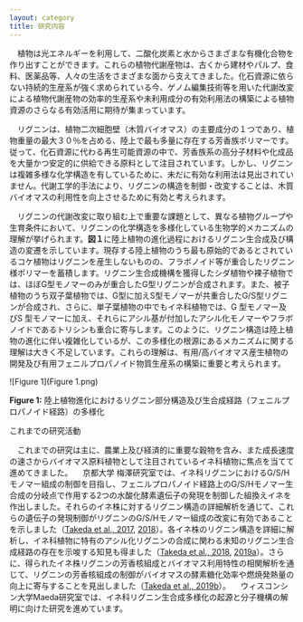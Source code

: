 ```yaml
---
layout: category
title: 研究内容
---
```


　植物は光エネルギーを利用して、二酸化炭素と水からさまざまな有機化合物を作り出すことができます。これらの植物代謝産物は、古くから建材やパルプ、食料、医薬品等、人々の生活をさまざまな面から支えてきました。化石資源に依らない持続的生産系が強く求められている今、ゲノム編集技術等を用いた代謝改変による植物代謝産物の効率的生産系や未利用成分の有効利用法の構築による植物資源のさらなる有効活用に期待が集まっています。
 
　リグニンは、植物二次細胞壁（木質バイオマス）の主要成分の１つであり、植物重量の最大３０％を占める、陸上で最も多量に存在する芳香族ポリマーです。従って、化石資源に代わる再生可能資源の中で、芳香族系の高分子材料や化成品を大量かつ安定的に供給できる原料として注目されています。しかし、リグニンは複雑多様な化学構造を有しているために、未だに有効な利用法は見出されていません。代謝工学的手法により、リグニンの構造を制御・改変することは、木質バイオマスの利用性を向上させるために有効と考えられます。 

　リグニンの代謝改変に取り組む上で重要な課題として、異なる植物グループや生育条件において、リグニンの化学構造を多様化している生物学的メカニズムの理解が挙げられます。**図１**に陸上植物の進化過程におけるリグニン生合成及び構造の変遷を示しています。現存する陸上植物のうち最も原始的であるとされているコケ植物はリグニンを産生しないものの、フラボノイド等が重合したリグニン様ポリマーを蓄積します。リグニン生合成機構を獲得したシダ植物や裸子植物では、ほぼG型モノマーのみが重合したG型リグニンが合成されます。また、被子植物のうち双子葉植物では、G型に加えS型モノマーが共重合したG/S型リグニンが合成され、さらに、単子葉植物の中でもイネ科植物では、G 型モノマー及びS 型モノマーに加え、それらにアシル基が付加したアシル化モノマーやフラボノイドであるトリシンも重合に寄与します。このように、リグニン構造は陸上植物の進化に伴い複雑化しているが、この多様化の根源にあるメカニズムに関する理解は大きく不足しています。これらの理解は、有用/高バイオマス産生植物の開発及び有用フェニルプロパノイド物質生産系の構築に重要と考えられます。
 
![Figure 1](Figure 1.png)

**Figure 1:** 陸上植物進化におけるリグニン部分構造及び生合成経路（フェニルプロパノイド経路）の多様化

これまでの研究活動

　これまでの研究は主に、農業上及び経済的に重要な穀物を含み、また成長速度の速さからバイオマス原料植物として注目されているイネ科植物に焦点を当てて進めてきました。
　京都大学 梅澤研究室では、イネ科リグニンにおけるG/S/Hモノマー組成の制御を目指し、フェニルプロパノイド経路上のG/S/Hモノマー生合成の分岐点で作用する2つの水酸化酵素遺伝子の発現を制御した組換えイネを作出しました。それらのイネ株に対するリグニン構造の詳細解析を通じて、これらの遺伝子の発現制御がリグニンのG/S/Hモノマー組成の改変に有効であることを示しました（<a href="https://link.springer.com/article/10.1007/s00425-017-2692-x">Takeda et al., 2017</a>, <a href="http://dx.doi.org/10.1111/tpj.13988">2018</a>）。各イネ株のリグニン構造を詳細に解析し、イネ科植物に特有のアシル化リグニンの合成に関わる未知のリグニン生合成経路の存在を示唆する知見も得ました（<a href="http://dx.doi.org/10.1111/tpj.13988">Takeda et al., 2018</a>, <a href="http://dx.doi.org/10.1111/tpj.14141">2019a</a>）。さらに、得られたイネ株リグニンの芳香核組成とバイオマス利用特性の相関解析を通じて、リグニンの芳香核組成の制御がバイオマスの酵素糖化効率や燃焼発熱量の向上に寄与することを見出しました（<a href="http://dx.doi.org/10.1186/s10086-019-1784-6">Takeda et al., 2019b</a>）。
　ウィスコンシン大学Maeda研究室では、イネ科リグニン生合成多様化の起源と分子機構の解明に向けた研究を進めています。


